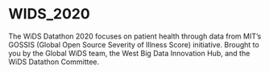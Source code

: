 # WIDS_2020
The WiDS Datathon 2020 focuses on patient health through data from MIT’s GOSSIS (Global Open Source Severity of Illness Score) initiative. Brought to you by the Global WiDS team, the West Big Data Innovation Hub, and the WiDS Datathon Committee.
